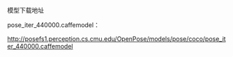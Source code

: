 模型下载地址

pose_iter_440000.caffemodel：

http://posefs1.perception.cs.cmu.edu/OpenPose/models/pose/coco/pose_iter_440000.caffemodel